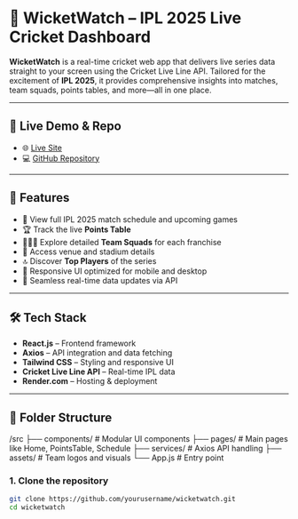 # 🏏 WicketWatch – IPL 2025 Live Cricket Dashboard

**WicketWatch** is a real-time cricket web app that delivers live series data straight to your screen using the Cricket Live Line API. Tailored for the excitement of **IPL 2025**, it provides comprehensive insights into matches, team squads, points tables, and more—all in one place.

---

## 🔗 Live Demo & Repo

- 🌐 [Live Site](https://wicketwatch-1.onrender.com)
- 💻 [GitHub Repository](https://lnkd.in/gEpXQ2eu)

---

## 🚀 Features

- 📅 View full IPL 2025 match schedule and upcoming games
- 🏆 Track the live **Points Table**
- 🧑‍🤝‍🧑 Explore detailed **Team Squads** for each franchise
- 📍 Access venue and stadium details
- 🔝 Discover **Top Players** of the series
- 📲 Responsive UI optimized for mobile and desktop
- 🔄 Seamless real-time data updates via API

---

## 🛠 Tech Stack

- **React.js** – Frontend framework
- **Axios** – API integration and data fetching
- **Tailwind CSS** – Styling and responsive UI
- **Cricket Live Line API** – Real-time IPL data
- **Render.com** – Hosting & deployment

---

## 📂 Folder Structure

/src
├── components/ # Modular UI components
├── pages/ # Main pages like Home, PointsTable, Schedule
├── services/ # Axios API handling
├── assets/ # Team logos and visuals
└── App.js # Entry point

### 1. Clone the repository
```bash
git clone https://github.com/yourusername/wicketwatch.git
cd wicketwatch
